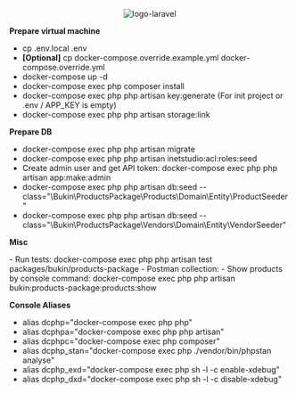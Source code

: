 <p align="center"><img src="https://laravel.com/assets/img/components/logo-laravel.svg" alt="logo-laravel"></p>

<p><strong>Prepare virtual machine</strong></p>

- cp .env.local .env
- <strong>[Optional]</strong> cp docker-compose.override.example.yml docker-compose.override.yml
- docker-compose up -d
- docker-compose exec php composer install
- docker-compose exec php php artisan key:generate (For init project or .env / APP_KEY is empty)
- docker-compose exec php php artisan storage:link

<p><strong>Prepare DB</strong></p>

- docker-compose exec php php artisan migrate
- docker-compose exec php php artisan inetstudio:acl:roles:seed
- Create admin user and get API token: docker-compose exec php php artisan app:make:admin
- docker-compose exec php php artisan db:seed --class="\Bukin\ProductsPackage\Products\Domain\Entity\ProductSeeder"
- docker-compose exec php php artisan db:seed --class="\Bukin\ProductsPackage\Vendors\Domain\Entity\VendorSeeder"

<p><strong>Misc</strong></p>
- Run tests: docker-compose exec php php artisan test packages/bukin/products-package
- Postman collection: 
- Show products by console command: docker-compose exec php php artisan bukin:products-package:products:show

<p><strong>Console Aliases</strong></p>

- alias dcphp="docker-compose exec php php"
- alias dcphpa="docker-compose exec php php artisan"
- alias dcphpc="docker-compose exec php composer"
- alias dcphp_stan="docker-compose exec php ./vendor/bin/phpstan analyse"
- alias dcphp_exd="docker-compose exec php sh -l -c enable-xdebug"
- alias dcphp_dxd="docker-compose exec php sh -l -c disable-xdebug"
